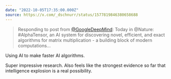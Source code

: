 ```yaml
---
date: "2022-10-05T17:35:00.000Z"
source: https://x.com/_dschnurr/status/1577819846380658688
---
```


> Responding to post from [@GoogleDeepMind](https://x.com/GoogleDeepMind): Today in @Nature: #AlphaTensor, an AI system for discovering novel, efficient, and exact algorithms for matrix multiplication - a building block of modern computations...

Using AI to make faster AI algorithms.

Super impressive research. Also feels like the strongest evidence so far that intelligence explosion is a real possibility.